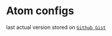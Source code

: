 # Atom configs

last actual version stored on [`Github Gist`](https://gist.github.com/Drapegnik/2d206e3ad6c5ea4ed1316cbb728cc708)
